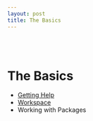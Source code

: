 ```yaml
---
layout: post
title: The Basics
---
```


<style>
div {
    text-align: justify;
    text-justify: inter-word;
}
</style>

<br>
<br>

# The Basics

* [Getting Help](#getting_help)
* [Workspace](#workspace)
* Working with Packages
